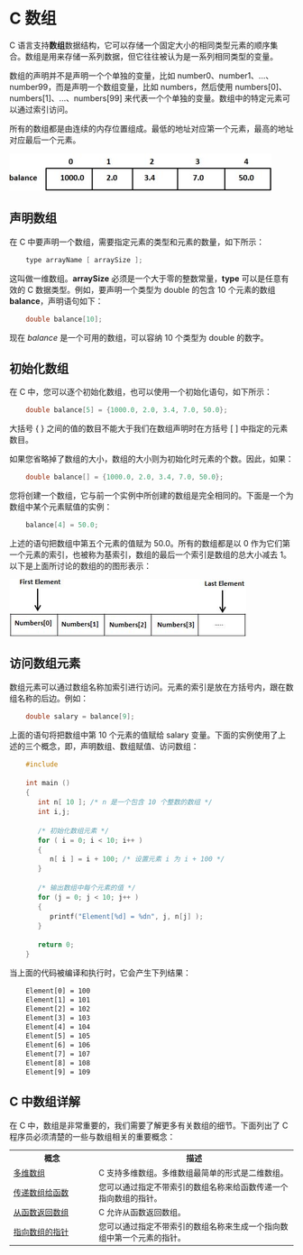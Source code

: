 # C 数组

C 语言支持**数组**数据结构，它可以存储一个固定大小的相同类型元素的顺序集合。数组是用来存储一系列数据，但它往往被认为是一系列相同类型的变量。

数组的声明并不是声明一个个单独的变量，比如 number0、number1、...、number99，而是声明一个数组变量，比如 numbers，然后使用 numbers[0]、numbers[1]、...、numbers[99] 来代表一个个单独的变量。数组中的特定元素可以通过索引访问。

所有的数组都是由连续的内存位置组成。最低的地址对应第一个元素，最高的地址对应最后一个元素。

![数组表示](images/c-arrays/array_presentation.jpg)

## 声明数组
在 C 中要声明一个数组，需要指定元素的类型和元素的数量，如下所示：

```c
    type arrayName [ arraySize ];
```

这叫做一维数组。**arraySize** 必须是一个大于零的整数常量，**type** 可以是任意有效的 C 数据类型。例如，要声明一个类型为 double 的包含 10 个元素的数组 **balance**，声明语句如下：

```c
    double balance[10];
```

现在 _balance_ 是一个可用的数组，可以容纳 10 个类型为 double 的数字。

## 初始化数组
在 C 中，您可以逐个初始化数组，也可以使用一个初始化语句，如下所示：

```c
    double balance[5] = {1000.0, 2.0, 3.4, 7.0, 50.0};
```

大括号 { } 之间的值的数目不能大于我们在数组声明时在方括号 [ ] 中指定的元素数目。

如果您省略掉了数组的大小，数组的大小则为初始化时元素的个数。因此，如果：

```c
    double balance[] = {1000.0, 2.0, 3.4, 7.0, 50.0};
```

您将创建一个数组，它与前一个实例中所创建的数组是完全相同的。下面是一个为数组中某个元素赋值的实例：

```c
    balance[4] = 50.0;
```

上述的语句把数组中第五个元素的值赋为 50.0。所有的数组都是以 0 作为它们第一个元素的索引，也被称为基索引，数组的最后一个索引是数组的总大小减去 1。以下是上面所讨论的数组的的图形表示：

![数组表示](images/c-arrays/arrays.jpg)

## 访问数组元素
数组元素可以通过数组名称加索引进行访问。元素的索引是放在方括号内，跟在数组名称的后边。例如：

```c
    double salary = balance[9];
```

上面的语句将把数组中第 10 个元素的值赋给 salary 变量。下面的实例使用了上述的三个概念，即，声明数组、数组赋值、访问数组：

```c
    #include

    int main ()
    {
       int n[ 10 ]; /* n 是一个包含 10 个整数的数组 */
       int i,j;

       /* 初始化数组元素 */
       for ( i = 0; i < 10; i++ )
       {
          n[ i ] = i + 100; /* 设置元素 i 为 i + 100 */
       }

       /* 输出数组中每个元素的值 */
       for (j = 0; j < 10; j++ )
       {
          printf("Element[%d] = %dn", j, n[j] );
       }

       return 0;
    }
```

当上面的代码被编译和执行时，它会产生下列结果：

```
    Element[0] = 100
    Element[1] = 101
    Element[2] = 102
    Element[3] = 103
    Element[4] = 104
    Element[5] = 105
    Element[6] = 106
    Element[7] = 107
    Element[8] = 108
    Element[9] = 109
```

## C 中数组详解
在 C 中，数组是非常重要的，我们需要了解更多有关数组的细节。下面列出了 C 程序员必须清楚的一些与数组相关的重要概念：

</p> <table > <tr><th style="width:30%">概念</th><th>描述</th></tr> <tr><td> <a href="c-multi-dimensional-arrays.html" title="C 中的多维数组">多维数组</a></td><td>C 支持多维数组。多维数组最简单的形式是二维数组。</td> </tr> <tr><td> <a href="c-passing-arrays-to-functions.html" title="C 中传递数组给函数作为参数">传递数组给函数</a></td><td>您可以通过指定不带索引的数组名称来给函数传递一个指向数组的指针。</td> </tr> <tr><td> <a href="c-return-arrays-from-function.html" title="C 中从函数返回数组">从函数返回数组</a></td><td>C 允许从函数返回数组。</td> </tr> <tr><td> <a href="c-pointer-to-an-array.html" title="C 中指向数组的指针">指向数组的指针</a></td><td>您可以通过指定不带索引的数组名称来生成一个指向数组中第一个元素的指针。</td> </tr> </table>
